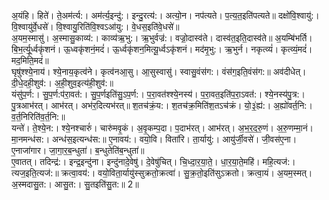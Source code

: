 

  
अ॒यंहि। हिते॑। ते॒अम॑र्त्य:। अम॑र्त्य॒इन्दु॑:। इन्दु॒रत्य॑:। अत्यो॒न। नप॑त्यते। प॒त्य॒त॒इति॑पत्यते॥ दक्षो॑वि॒श्वायु॑:। वि॒श्वायु॑र्वे॒धसे॑। वि॒श्वायु॒रिति॑वि॒श्वऽआ॑यु:। वे॒धस॒इति॑वे॒धसे॑॥  
अ॒यम॒स्मासु॑। अ॒स्मासु॒काव्य॑:। काव्य॑ऋ॒भु:। ऋ॒भुर्वज्र॑:। वज्रो॒दास्व॑ते। दास्व॑त॒इति॒दास्व॑ते॥ अ॒यम्बि॑भर्ति। बि॒भ॒र्त्यू॒र्ध्वकृ॑शनं। ऊ॒ध्वकृ॑शनं॒मदं॑। ऊ॒र्ध्वकृ॑शन॒मित्यू॒र्ध्वऽकृ॑शनं। मद॑मृ॒भु:। ऋ॒भुर्न। नकृत्व्यं॑। कृत्व्यं॒मदं॑। मद॒मिति॒मदं॑॥  
घृषु॑श्श्ये॒नाय॑। श्ये॒नाय॒कृत्व॑ने। कृत्व॑नआ॒सु। आ॒सुस्वासु॑। स्वासु॒वंस॑ग:। वंस॑ग॒इति॒वंस॑ग:॥ अव॑दीधेत्। दी॒धे॒दही॒शुव॑:। अ॒ही॒शुव॒इत्य॑ही॒शुव॑:॥  
यंसु॑प॒र्ण:। सु॒प॒र्ण:प॑रा॒वत॑:। सु॒प॒र्णइति॑सु॒ऽप॒र्ण:। प॒रा॒वत॑श्श्ये॒नस्य॑। प॒रा॒वत॒इति॑प॒रा॒ऽवत॑:। श्ये॒नस्य॑पु॒त्र:। पु॒त्रआभ॑रत्। आभ॑रत्। अभ॑र॒दित्यभ॑रत्॥ श॒तच॑क्रं॒य:। श॒तच॑क्र॒मिति॑श॒तऽच॑क्रं। यो॒३॒॑ह्य॑:। अ॒ह्यो॑वर्त॒नि:। व॒र्त॒निरिति॑व॒र्त॒नि:॥  
यन्ते॑। ते॒श्ये॒न:। श्ये॒नश्चारुं॑। चारु॑मवृ॒कं। अ॒वृ॒कम्प॒दा। प॒दाभ॑रत्। आभ॑रत्। अ॒भ॒र॒द॒रु॒णं। अ॒रु॒णम्मा॒नं। मा॒नमन्ध॑स:। अन्ध॑स॒इत्यन्ध॑स:॥ ए॒नावय॑:। वयो॒वि। विता॑रि। ता॒र्यायु॑:। आयु॑र्जी॒वसे॑। जी॒वस॑ए॒ना। ए॒नाजा॑गार। जा॒गा॒र॒ब॒न्धुता॑। ब॒न्धुतेति॑ब॒न्धुता॑॥  
ए॒वातत्। तदिन्द्र॑:। इन्द्र॒इन्दु॑ना। इन्दु॑नादे॒वेषु॑। दे॒वेषु॑चित्। चि॒ध्दा॒र॒या॒ते॒। धा॒र॒या॒ते॒महि॑। महि॒त्यज॑:। त्यज॒इति॒त्यज॑:॥ क्रत्वा॒वय॑:। वयो॒विता॒र्यायु॑स्सुक्रतो॒क्रत्वा॑। सु॒क्र॒तो॒इति॑सुऽक्रतो। क्रत्वा॒यं। अ॒यम॒स्मत्। अ॒स्मदासु॒त:। आसु॒त:। सु॒तइति॑सु॒त:॥ 2॥  
